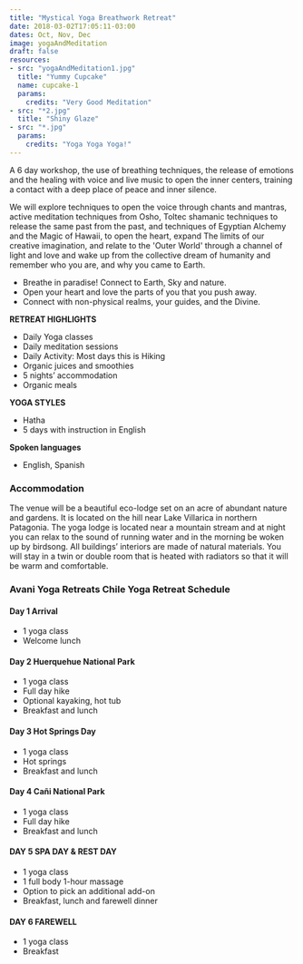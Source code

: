 ```yaml
---
title: "Mystical Yoga Breathwork Retreat"
date: 2018-03-02T17:05:11-03:00
dates: Oct, Nov, Dec 
image: yogaAndMeditation
draft: false
resources:
- src: "yogaAndMeditation1.jpg"
  title: "Yummy Cupcake"
  name: cupcake-1
  params: 
    credits: "Very Good Meditation"
- src: "*2.jpg"
  title: "Shiny Glaze"
- src: "*.jpg"
  params: 
    credits: "Yoga Yoga Yoga!"
---
```

A 6 day workshop, the use of breathing techniques, the release of emotions and the healing with voice and live music to open the inner centers, training a contact with a deep place of peace and inner silence.

We will explore techniques to open the voice through chants and mantras, active meditation techniques from Osho, Toltec shamanic techniques to release the same past from the past, and techniques of Egyptian Alchemy and the Magic of Hawaii, to open the heart, expand The limits of our creative imagination, and relate to the 'Outer World' through a channel of light 
and love and wake up from the collective dream of humanity and remember who you are, and why you came to Earth. 

* Breathe in paradise! Connect to Earth, Sky and nature.
* Open your heart and love the parts of you that you push away.
* Connect with non-physical realms, your guides, and the Divine.


**RETREAT HIGHLIGHTS**

* Daily Yoga classes
* Daily meditation sessions
* Daily Activity: Most days this is Hiking
* Organic juices and smoothies
* 5 nights’ accommodation
* Organic meals

**YOGA STYLES**

* Hatha
* 5 days with instruction in English

**Spoken languages**

* English, Spanish

### Accommodation

The venue will be a beautiful eco-lodge set on an acre of abundant nature and gardens. It is located on the hill near Lake Villarica in northern Patagonia. The yoga lodge is located near a mountain stream and at night you can relax to the sound of running water and in the morning be woken up by birdsong. All buildings’ interiors are made of natural materials. You will stay in a twin or double room that is heated with radiators so that it will be warm and comfortable.

### Avani Yoga Retreats Chile Yoga Retreat Schedule

#### Day 1 Arrival

* 1 yoga class
* Welcome lunch

#### Day 2 Huerquehue National Park

* 1 yoga class
* Full day hike
* Optional kayaking, hot tub
* Breakfast and lunch

#### Day 3 Hot Springs Day

* 1 yoga class
* Hot springs
* Breakfast and lunch

#### Day 4 Cañi National Park

* 1 yoga class
* Full day hike
* Breakfast and lunch

#### DAY 5 SPA DAY & REST DAY

* 1 yoga class
* 1 full body 1-hour massage
* Option to pick an additional add-on
* Breakfast, lunch and farewell dinner

#### DAY 6 FAREWELL

* 1 yoga class
* Breakfast


